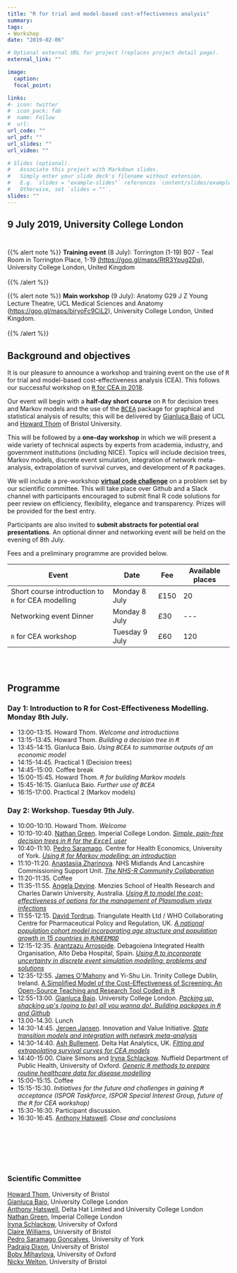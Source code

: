 ```yaml
---
title: "R for trial and model-based cost-effectiveness analysis"
summary: 
tags:
- Workshop
date: "2019-02-06"

# Optional external URL for project (replaces project detail page).
external_link: ""

image:
  caption: 
  focal_point: 

links:
#- icon: twitter
#  icon_pack: fab
#  name: Follow
#  url: 
url_code: ""
url_pdf: ""
url_slides: ""
url_video: ""

# Slides (optional).
#   Associate this project with Markdown slides.
#   Simply enter your slide deck's filename without extension.
#   E.g. `slides = "example-slides"` references `content/slides/example-slides.md`.
#   Otherwise, set `slides = ""`.
slides: ""
---
```


## 9 July 2019, University College London <br><br>

{{% alert note %}}
<b>Training event</b> (8 July): Torrington (1-19) B07 - Teal Room in Torrington Place, 1-19 <a href ="https://goo.gl/maps/RtR3Ypug2Dq">(https://goo.gl/maps/RtR3Ypug2Dq)</a>, University College London, United Kingdom <br><br>
{{% /alert %}}

{{% alert note %}}
<b>Main workshop</b> (9 July): Anatomy G29 J Z Young Lecture Theatre, UCL Medical Sciences and Anatomy (<a href ="https://goo.gl/maps/biryoFc9CiL2">https://goo.gl/maps/biryoFc9CiL2</a>), University College London, United Kingdom. <br><br>
{{% /alert %}}

## **Background and objectives**
It is our pleasure to announce a workshop and training event on the use of <tt>R</tt> for trial and model-based cost-effectiveness analysis (CEA). This follows our successful workshop on [<tt>R</tt> for CEA in 2018](http://www.statistica.it/gianluca/teaching/r-hta-workshop/2018/). 

Our event will begin with a __half-day short course__ on <tt>R</tt> for decision trees and Markov models and the use of the [<tt>BCEA</tt>](http://www.statistica.it/gianluca/software/bcea/) package for graphical and statistical analysis of results; this will be delivered by [Gianluca Baio](www.statistica.it/gianluca) of UCL and [Howard Thom](http://www.bristol.ac.uk/social-community-medicine/people/howard-h-thom/index.html) of Bristol University.

This will be followed by a __one-day workshop__ in which we will present a wide variety of technical aspects by experts from academia, industry, and government institutions (including NICE). Topics will include decision trees, Markov models, discrete event simulation, integration of network meta-analysis, extrapolation of survival curves, and development of <tt>R</tt> packages. 

We will include a pre-workshop __[virtual code challenge](http://htmlpreview.github.io/?https://github.com/Health-Economics-in-R/CEA.code.challenge2019/blob/master/challenges.html)__ on a problem set by our scientific committee. This will take place over Github and a Slack channel with participants encouraged to submit final R code solutions for peer review on efficiency, flexibility, elegance and transparency. Prizes will be provided for the best entry.

Participants are also invited to __submit abstracts for potential oral presentations__. An optional dinner and networking event will be held on the evening of 8th July. 

Fees and a preliminary programme are provided below. 

| __Event__ | __Date__ | __Fee__ | __Available places__ |
|-----------|----------|---------|----------------------|
| Short course introduction to <tt>R</tt> for CEA modelling | Monday 8 July | £150 | 20 |
| Networking event Dinner | Monday 8 July | £30 | --- |
| <tt>R</tt> for CEA workshop | Tuesday 9 July | £60 | 120 |

<!--
{{% alert note %}}
Registration <i>for the training event</i> can be made at <a href="https://onlinestore.ucl.ac.uk/conferences-and-events/faculty-of-mathematical-physical-sciences-c06/department-of-statistical-science-f61/f61-short-course-on-r-for-decision-trees-markov-models-the-use-of-bcea"><b>this</b></a> webpage. <br>

Registration <i>for the workshop</i> can be made at <a href="https://onlinestore.ucl.ac.uk/conferences-and-events/faculty-of-mathematical-physical-sciences-c06/department-of-statistical-science-f61/f61-workshop-on-r-for-trial-modelbased-costeffectiveness-analysis"><b>this</b></a> webpage.
{{% /alert %}}

Registration is open until 1 June 2019.
-->
<br><br>

## **Programme**
### Day 1: Introduction to R for Cost-Effectiveness Modelling. Monday 8th July.
- 13:00-13:15. Howard Thom. _Welcome and introductions_ 
- 13:15-13:45. Howard Thom. _Building a decision tree in <tt>R</tt>_
- 13:45-14:15. Gianluca Baio. _Using <tt>BCEA</tt> to summarise outputs of an economic model_
- 14:15-14:45. Practical 1 (Decision trees)
- 14:45-15:00. Coffee break
- 15:00-15:45. Howard Thom. _<tt>R</tt> for building Markov models_
- 15:45-16:15. Gianluca Baio. _Further use of <tt>BCEA</tt>_
- 16:15-17:00. Practical 2 (Markov models)

### Day 2: Workshop. Tuesday 9th July.
- 10:00-10:10. Howard Thom. _Welcome_
- 10:10-10:40. [Nathan Green](https://www.imperial.ac.uk/people/nathan.green). Imperial College London. [_Simple, pain-free decision trees in <tt>R</tt> for the <tt>Excel</tt> user_](Green.pdf)
- 10:40-11:10. [Pedro Saramago](https://www.york.ac.uk/che/staff/research/pedro-saramago-goncalves/). Centre for Health Economics, University of York. [_Using <tt>R</tt> for Markov modelling: an introduction_](Saramago.pdf)
- 11:10-11:20. [Anastasiia Zharinova](https://www.strategyunitwm.nhs.uk/author/anastasiia-zharinova). NHS Midlands And Lancashire Commissioning Support Unit. [_The NHS-R Community Collaboration_](Zharinova.pdf)
- 11:20-11:35. Coffee
- 11:35-11:55. [Angela Devine](https://www.menzies.edu.au/page/Our_People/Researchers/Angela_Devine/). Menzies School of Health Research and Charles Darwin University, Australia. [_Using <tt>R</tt> to model the cost-effectiveness of options for the management of Plasmodium vivax infections_](Devine.pdf)
- 11:55-12:15. [David Tordrup](http://www.pharmaceuticalpolicy.nl/people/david-tordrup/). Triangulate Health Ltd / WHO Collaborating Centre for Pharmaceutical Policy and Regulation, UK. [_A national population cohort model incorporating age structure and population growth in 15 countries in <tt>R</tt>/<tt>HEEMOD</tt>_](Tordrup.pdf)
- 12:15-12:35. [Arantzazu Arrospide](https://www.osakidetza.euskadi.eus/ab84-cerbus/es/contenidos/informacion/oadb_hospital/es_oadb/osi_alto_deba.html). Debagoiena Integrated Health Organisation, Alto Deba Hospital, Spain. [_Using <tt>R</tt> to incorporate uncertainty in discrete event simulation modelling: problems and solutions_](Arrospide.pdf)
- 12:35-12:55. [James O'Mahony](https://www.tcd.ie/research/profiles/?profile=omahonj1) and Yi-Shu Lin. Trinity College Dublin, Ireland. [A Simplified Model of the Cost-Effectiveness of Screening: An Open-Source Teaching and Research Tool Coded in <tt>R</tt>](OMahony.pdf) 
- 12:55-13:00. [Gianluca Baio](www.statistica.it/gianluca). University College London. [_Packing up, shacking up's (going to be) all you wanna do!. Building packages in <tt>R</tt> and Github_](Baio.pdf)
- 13.00-14.30. Lunch
- 14:30-14:45. [Jeroen Jansen](https://metrics.stanford.edu/about-us/bio/jeroen-jansen). Innovation and Value Initiative. [_State transition models and integration with network meta-analysis_](Jansen.pdf)
- 14:30-14:40. [Ash Bullement](http://www.deltahat.co.uk/). Delta Hat Analytics, UK. [_Fitting and extrapolating survival curves for CEA models_](Bullement.pdf)
- 14:40-15:00. Claire Simons and [Iryna Schlackow](https://www.herc.ox.ac.uk/team/iryna-schlackow). Nuffield Department of Public Health, University of Oxford. [_Generic <tt>R</tt> methods to prepare routine healthcare data for disease modelling_](Simons.pdf)
- 15:00-15:15. Coffee
- 15:15-15:30. _Initiatives for the future and challenges in gaining <tt>R</tt> acceptance (ISPOR Taskforce, ISPOR Special Interest Group, future of the <tt>R</tt> for CEA workshop)_
- 15:30-16:30. Participant discussion.
- 16:30-16:45. [Anthony Hatswell](http://www.deltahat.co.uk/). _Close and conclusions_

<br><br>

<!--
To submit an abstract, please send it to [howard.thom@bristol.ac.uk](mailto:howard.thom@bristol.ac.uk)  with the subject “R for CEA abstract”. The word limit is 300. Abstract submission deadline is __15 May 2019__ and the scientific committee will make decisions on acceptance by 1st June 2018.
-->

<br><br>
### Scientific Committee

[Howard Thom](http://www.bristol.ac.uk/social-community-medicine/people/howard-h-thom/index.html), University of Bristol  
[Gianluca Baio](http://www.statistica.it/gianluca/), University College London  
[Anthony Hatswell](http://www.deltahat.co.uk/), Delta Hat Limited and University College London  
[Nathan Green](https://www.imperial.ac.uk/people/nathan.green), Imperial College London  
[Iryna Schlackow](https://www.herc.ox.ac.uk/team/iryna-schlackow), University of Oxford  
[Claire Williams](http://www.bristol.ac.uk/social-community-medicine/people/claire-williams/index.html), University of Bristol  
[Pedro Saramago Goncalves](https://www.york.ac.uk/che/staff/research/pedro-saramago-goncalves/), University of York  
[Padraig Dixon](http://www.bristol.ac.uk/social-community-medicine/people/padraig-c-dixon/overview.html), University of Bristol  
[Boby Mihaylova](https://www.ndph.ox.ac.uk/team/boby-mihaylova), University of Oxford  
[Nicky Welton](http://www.bristol.ac.uk/social-community-medicine/people/nicky-j-welton/index.html), University of Bristol 
